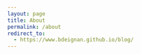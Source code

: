 ```yaml
---
layout: page
title: About
permalink: /about
redirect_to:
  - https://www.bdeignan.github.io/blog/
---
```

